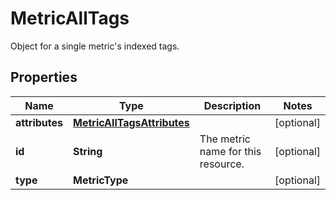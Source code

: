 

# MetricAllTags

Object for a single metric's indexed tags.

## Properties

Name | Type | Description | Notes
------------ | ------------- | ------------- | -------------
**attributes** | [**MetricAllTagsAttributes**](MetricAllTagsAttributes.md) |  |  [optional]
**id** | **String** | The metric name for this resource. |  [optional]
**type** | **MetricType** |  |  [optional]



